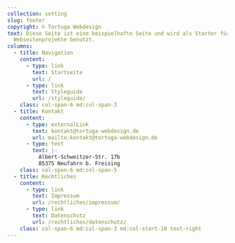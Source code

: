 ```yaml
---
collection: setting
slug: footer
copyright: © Tortuga Webdesign
text: Diese Seite ist eine beispielhafte Seite und wird als Starter für
  Webseitenprojekte benutzt.
columns:
  - title: Navigation
    content:
      - type: link
        text: Startseite
        url: /
      - type: link
        text: Styleguide
        url: /styleguide/
    class: col-span-6 md:col-span-3
  - title: Kontakt
    content:
      - type: externalLink
        text: kontakt@tortuga-webdesign.de
        url: mailto:kontakt@tortuga-webdesign.de
      - type: text
        text: |-
          Albert-Schweitzer-Str. 17b
          85375 Neufahrn b. Freising
    class: col-span-6 md:col-span-5
  - title: Rechtliches
    content:
      - type: link
        text: Impressum
        url: /rechtliches/impressum/
      - type: link
        text: Datenschutz
        url: /rechtliches/datenschutz/
    class: col-span-6 md:col-span-3 md:col-start-10 text-right
---
```

